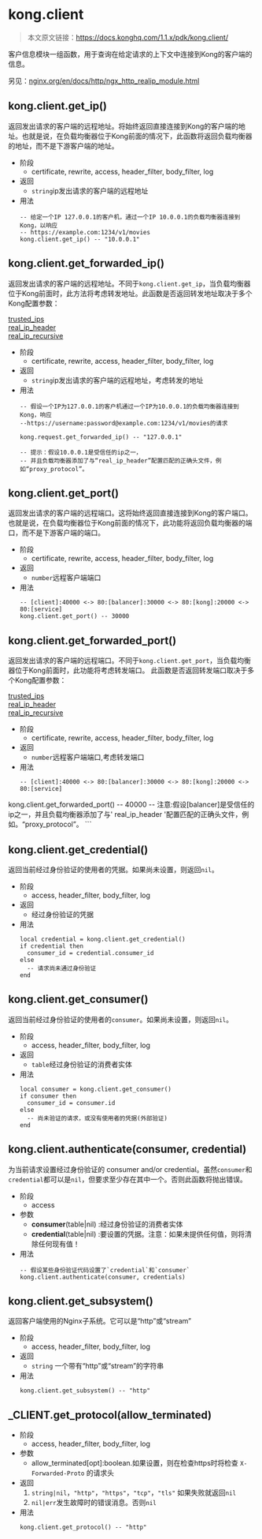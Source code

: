 # kong.client

> 本文原文链接：https://docs.konghq.com/1.1.x/pdk/kong.client/

客户信息模块一组函数，用于查询在给定请求的上下文中连接到Kong的客户端的信息。

另见：[nginx.org/en/docs/http/ngx_http_realip_module.html](http://nginx.org/en/docs/http/ngx_http_realip_module.html)

## kong.client.get_ip()

返回发出请求的客户端的远程地址。将始终返回直接连接到Kong的客户端的地址。也就是说，在负载均衡器位于Kong前面的情况下，此函数将返回负载均衡器的地址，而不是下游客户端的地址。

- 阶段
	- certificate, rewrite, access, header_filter, body_filter, log
- 返回
	- `string`ip发出请求的客户端的远程地址
- 用法
	```
    -- 给定一个IP 127.0.0.1的客户机，通过一个IP 10.0.0.1的负载均衡器连接到Kong，以响应
	-- https://example.com:1234/v1/movies
	kong.client.get_ip() -- "10.0.0.1"
    ```

## kong.client.get_forwarded_ip()

返回发出请求的客户端的远程地址。不同于`kong.client.get_ip`，当负载均衡器位于Kong前面时，此方法将考虑转发地址。此函数是否返回转发地址取决于多个Kong配置参数：

[trusted_ips](https://getkong.org/docs/latest/configuration/#trusted_ips)  
[real_ip_header](https://getkong.org/docs/latest/configuration/#real_ip_header)  
[real_ip_recursive](https://getkong.org/docs/latest/configuration/#real_ip_recursive)  

- 阶段
	- certificate, rewrite, access, header_filter, body_filter, log
- 返回
	- `string`ip发出请求的客户端的远程地址，考虑转发的地址
- 用法
	```
    -- 假设一个IP为127.0.0.1的客户机通过一个IP为10.0.0.1的负载均衡器连接到Kong，响应		
    --https://username:password@example.com:1234/v1/movies的请求
    
	kong.request.get_forwarded_ip() -- "127.0.0.1"
    
    -- 提示：假设10.0.0.1是受信任的ip之一，
    -- 并且负载均衡器添加了与“real_ip_header”配置匹配的正确头文件，例如“proxy_protocol”。
    ```
## kong.client.get_port()

返回发出请求的客户端的远程端口。这将始终返回直接连接到Kong的客户端口。也就是说，在负载均衡器位于Kong前面的情况下，此功能将返回负载均衡器的端口，而不是下游客户端的端口。

- 阶段
	- certificate, rewrite, access, header_filter, body_filter, log
- 返回
	- `number`远程客户端端口
- 用法
	```
    -- [client]:40000 <-> 80:[balancer]:30000 <-> 80:[kong]:20000 <-> 80:[service]
	kong.client.get_port() -- 30000
    ```

## kong.client.get_forwarded_port()

返回发出请求的客户端的远程端口。不同于`kong.client.get_port`，当负载均衡器位于Kong前面时，此功能将考虑转发端口。
此函数是否返回转发端口取决于多个Kong配置参数：

[trusted_ips](https://getkong.org/docs/latest/configuration/#trusted_ips)  
[real_ip_header](https://getkong.org/docs/latest/configuration/#real_ip_header)  
[real_ip_recursive](https://getkong.org/docs/latest/configuration/#real_ip_recursive)  

- 阶段
	- certificate, rewrite, access, header_filter, body_filter, log
- 返回
	- `number`远程客户端端口,考虑转发端口
- 用法
	```
    -- [client]:40000 <-> 80:[balancer]:30000 <-> 80:[kong]:20000 <-> 80:[service]
kong.client.get_forwarded_port() -- 40000
    -- 注意:假设[balancer]是受信任的ip之一，并且负载均衡器添加了与' real_ip_header '配置匹配的正确头文件，例如。“proxy_protocol”。
    ```

## kong.client.get_credential()

返回当前经过身份验证的使用者的凭据。如果尚未设置，则返回`nil`。

- 阶段
	- access, header_filter, body_filter, log
- 返回
	- 经过身份验证的凭据
- 用法
	```
    local credential = kong.client.get_credential()
    if credential then
      consumer_id = credential.consumer_id
    else
      -- 请求尚未通过身份验证
    end
    ```

## kong.client.get_consumer()

返回当前经过身份验证的使用者的`consumer`。如果尚未设置，则返回`nil`。

- 阶段
	- access, header_filter, body_filter, log
- 返回
	- `table`经过身份验证的消费者实体
- 用法
	```
    local consumer = kong.client.get_consumer()
    if consumer then
      consumer_id = consumer.id
    else
      -- 尚未验证的请求，或没有使用者的凭据(外部验证)
    end
    ```

## kong.client.authenticate(consumer, credential)

为当前请求设置经过身份验证的 consumer and/or credential。虽然`consumer`和`credential`都可以是`nil`，但要求至少存在其中一个。否则此函数将抛出错误。

- 阶段
	- access
- 参数
	- **consumer**(table|nil) :经过身份验证的消费者实体
	- **credential**(table|nil) :要设置的凭据。注意：如果未提供任何值，则将清除任何现有值！
- 用法
	```
    -- 假设某些身份验证代码设置了`credential`和`consumer`
    kong.client.authenticate(consumer, credentials)
    ```

## kong.client.get_subsystem()

返回客户端使用的Nginx子系统。它可以是“http”或“stream”

- 阶段
	- access, header_filter, body_filter, log
- 返回
	- `string` 一个带有“http”或“stream”的字符串
- 用法
	```
    kong.client.get_subsystem() -- "http"
    ```

## _CLIENT.get_protocol(allow_terminated)

- 阶段
	- access, header_filter, body_filter, log
- 参数
	- allow_terminated[opt]:boolean.如果设置，则在检查https时将检查 `X-Forwarded-Proto` 的请求头
- 返回
	1. `string|nil`，`"http"`，`"https"`，`"tcp"`，`"tls"` 如果失败就返回`nil`
	2. `nil|err`发生故障时的错误消息。否则`nil`
- 用法
	```
    kong.client.get_protocol() -- "http"
    ```








